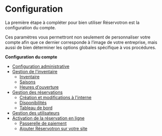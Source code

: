 # Configuration


La première étape à compléter pour bien utiliser Réservotron est la configuration du compte. 

Ces paramètres vous permettront non seulement de personnaliser votre compte afin que ce dernier corresponde à l’image de votre entreprise, mais aussi de bien déterminer les options globales spécifique à vos procédures.


 **Configuration du compte**
   * [Configuration administrative](configuration_administrative.md)
   * [Gestion de l'inventaire](gestion_inventaire.md)
       * [Inventaire](inventaire.md)
       * [Saisons](saisons.md)
       * [Heures d'ouverture](heures_douverture.md)
   * [Gestion des réservations](gestion_des_reservations.md)
       * [Création et modifications à l'interne](creation_et_modifications_a_linterne.md)
       * [Disponibilités](disponibilites.md)
       * [Tableau de bord](tableau_de_bord.md)
   * [Gestion des utilisateurs](gestion_des_utilisateurs.md)
   * [Activation de la réservation en ligne](activation_de_la_reservation_en_ligne.md)
       * [Passerelle de paiement](configuration_de_la_passerelle_de_paiement.md)
       * [Ajouter Réservotron sur votre site](ajoutez_reservotron_sur_votre_site.md)